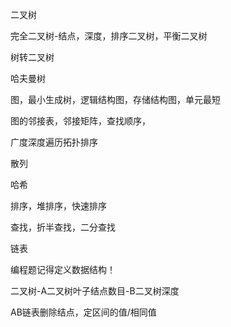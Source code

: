 二叉树

完全二叉树-结点，深度，排序二叉树，平衡二叉树

树转二叉树

哈夫曼树

图，最小生成树，逻辑结构图，存储结构图，单元最短

图的邻接表，邻接矩阵，查找顺序，

广度深度遍历拓扑排序

散列

哈希

排序，堆排序，快速排序

查找，折半查找，二分查找

链表



编程题记得定义数据结构！

二叉树-A二叉树叶子结点数目-B二叉树深度

AB链表删除结点，定区间的值/相同值